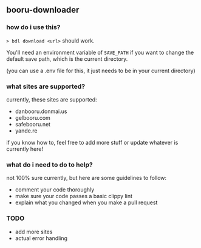 
## booru-downloader

### how do i use this?

`> bdl download <url>` should work.

You'll need an environment variable of `SAVE_PATH` if you want to change the default save path, which is the current directory.

(you can use a .env file for this, it just needs to be in your current directory)

### what sites are supported?

currently, these sites are supported:
* danbooru.donmai.us
* gelbooru.com
* safebooru.net
* yande.re

if you know how to, feel free to add more stuff or update whatever is currently here!

### what do i need to do to help?
not 100% sure currently, but here are some guidelines to follow:
* comment your code thoroughly
* make sure your code passes a basic clippy lint
* explain what you changed when you make a pull request

### TODO
* add more sites
* actual error handling
